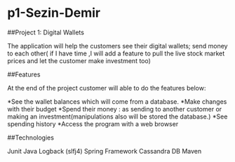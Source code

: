 # p1-Sezin-Demir
##Project 1: Digital Wallets

The application will help the customers see their digital wallets; send money to each other( if I have time ,I will add a feature to pull the live stock market prices and let the customer make investment too)   

##Features

At the end of the project customer will able to do the features below:

*See the wallet balances which will come from a database.
*Make changes with their budget
*Spend their money : as sending to another customer or making an investment(manipulations also will be stored the database.)
*See spending history
*Access the program with a web browser 

##Technologies

Junit
Java
Logback (slfj4)
Spring Framework
Cassandra DB
Maven
